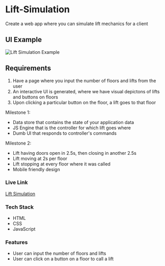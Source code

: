 # Lift-Simulation

Create a web app where you can simulate lift mechanics for a client

## UI Example

![Lift Simulation Example](Lift-Simulation-Example.png "Lift Simulation Example")

## Requirements

1. Have a page where you input the number of floors and lifts from the user
2. An interactive UI is generated, where we have visual depictons of lifts and buttons on floors
3. Upon clicking a particular button on the floor, a lift goes to that floor

Milestone 1:

- Data store that contains the state of your application data
- JS Engine that is the controller for which lift goes where
- Dumb UI that responds to controller's commands

Milestone 2:

- Lift having doors open in 2.5s, then closing in another 2.5s
- Lift moving at 2s per floor
- Lift stopping at every floor where it was called
- Mobile friendly design

### Live Link

[Lift Simulation](https://lift-simulations.netlify.app/)

### Tech Stack

- HTML
- CSS
- JavaScript

### Features

- User can input the number of floors and lifts
- User can click on a button on a floor to call a lift
